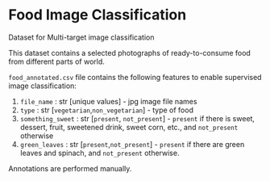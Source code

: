 # Food Image Classification

Dataset for Multi-target image classification

This dataset contains a selected photographs of ready-to-consume food from different parts of world.

`food_annotated.csv` file contains the following features to enable supervised image classification:
1. `file_name` : str [unique values] - jpg image file names
2. `type` : str [`vegetarian`,`non_vegetarian`] - type of food
3. `something_sweet` : str [`present`, `not_present`] - `present` if there is sweet, dessert, fruit, sweetened drink, sweet corn, etc., and `not_present` otherwise
4. `green_leaves` : str [`present`,`not_present`] - `present` if there are green leaves and spinach, and `not_present` otherwise.

Annotations are performed manually.
